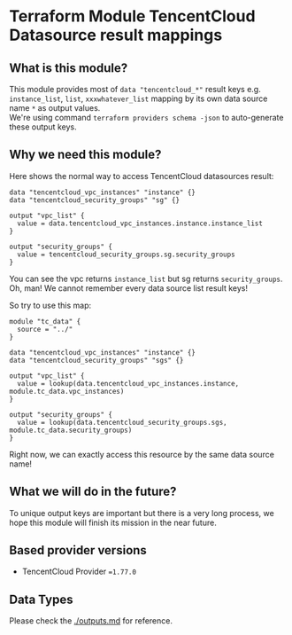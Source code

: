 # Terraform Module TencentCloud Datasource result mappings
## What is this module?

This module provides most of `data "tencentcloud_*"` result keys e.g. `instance_list`, `list`, `xxxwhatever_list` mapping by its own data source name `*` as output values.  
We're using command `terraform providers schema -json` to auto-generate these output keys.

## Why we need this module?

Here shows the normal way to access TencentCloud datasources result:

```hcl
data "tencentcloud_vpc_instances" "instance" {}
data "tencentcloud_security_groups" "sg" {}

output "vpc_list" {
  value = data.tencentcloud_vpc_instances.instance.instance_list
}

output "security_groups" {
  value = tencentcloud_security_groups.sg.security_groups
}
```

You can see the vpc returns `instance_list` but sg returns `security_groups`. Oh, man! We cannot remember every data source list result keys!

So try to use this map:

```hcl
module "tc_data" {
  source = "../"
}

data "tencentcloud_vpc_instances" "instance" {}
data "tencentcloud_security_groups" "sgs" {}

output "vpc_list" {
  value = lookup(data.tencentcloud_vpc_instances.instance, module.tc_data.vpc_instances)
}

output "security_groups" {
  value = lookup(data.tencentcloud_security_groups.sgs, module.tc_data.security_groups)
}
```

Right now, we can exactly access this resource by the same data source name!

## What we will do in the future?

To unique output keys are important but there is a very long process, we hope this module will finish its mission in the near future.

## Based provider versions

- TencentCloud Provider `=1.77.0`

## Data Types

Please check the [./outputs.md](./outputs.md) for reference.